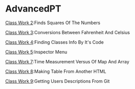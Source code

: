# AdvancedPT

[Class Work 2](https://ozerberkay.github.io/AdvancedPT/Square.html):Finds Squares Of The Numbers

[Class Work 3](https://ozerberkay.github.io/AdvancedPT/temperature.html):Conversions Between Fahrenheit And Celsius

[Class Work 4](https://ozerberkay.github.io/AdvancedPT/CW4.html):Finding Classes Info By It's Code

[Class Work 5](https://ozerberkay.github.io/AdvancedPT/305/work/CW5.html):Inspector Menu

[Class Work 7](https://ozerberkay.github.io/AdvancedPT/CW7/Timing.html):Time Measurement Versus Of Map And Array

[Class Work 8](https://ozerberkay.github.io/AdvancedPT/CW8/Make%20a%20Table.html):Making Table From Another HTML

[Class Work 9](https://ozerberkay.github.io/AdvancedPT/cw9.html):Getting Users Descriptions From Git
